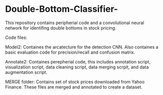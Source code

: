 # Double-Bottom-Classifier-
This repository contains peripherial code and a convolutional neural network for identifing double bottoms in stock pricing.

Code files:

  Model2:
    Containes the arcatecture for the detection CNN. Also containes a basic evaluation code for precision/recall and confusion matrix. 
    
  Annotate2:
    Containes perepherial code, this includes annotation script, visualization script, data cleaning script, data merging scrpit, and data augmentation script.

MERGE folder: Contains set of stock prices downloaded from Yahoo Finance. These files are merged and annotated to create a dataset.



